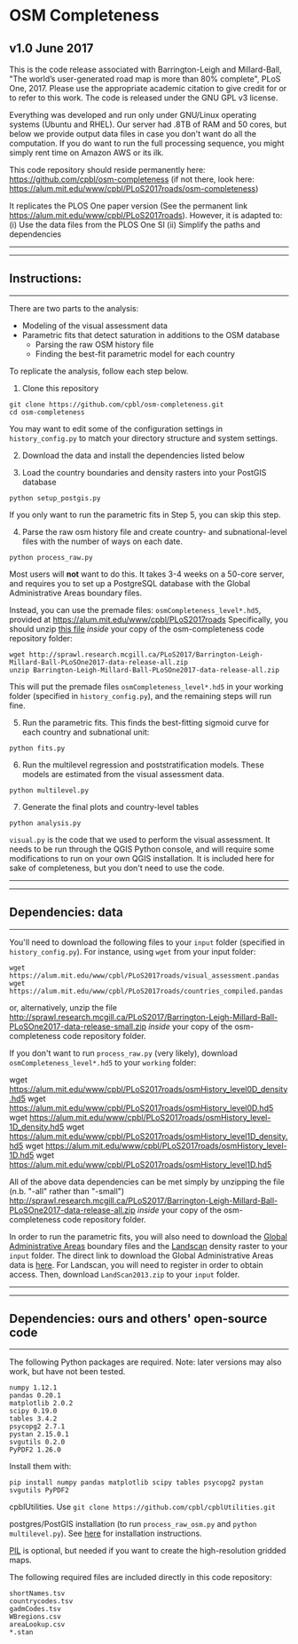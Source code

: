 
# OSM Completeness
## v1.0 June 2017

This is the code release associated with Barrington-Leigh and Millard-Ball, "The world’s user-generated road map is more than 80%
complete", PLoS One, 2017.  Please use the appropriate academic citation to give credit for or to refer to this work.
The code is released under the GNU GPL v3 license.

Everything was developed and run only under GNU/Linux
operating systems (Ubuntu and RHEL). Our server had .8TB of RAM and 50
cores, but below we provide output data files in case you don't want
do all the computation.  If you do want to run the full processing
sequence, you might simply rent time on Amazon AWS or its ilk.

This code repository should reside permanently here: https://github.com/cpbl/osm-completeness (if not there, look here: https://alum.mit.edu/www/cpbl/PLoS2017roads/osm-completeness)

It replicates the PLOS One paper version (See the permanent link
https://alum.mit.edu/www/cpbl/PLoS2017roads). However, it is adapted to:
(i) Use the data files from the PLOS One SI
(ii) Simplify the paths and dependencies

------------------------------------------------------------------------------------------
------------------------------------------------------------------------------------------
Instructions:
------------------------------------------------------------------------------------------
------------------------------------------------------------------------------------------

There are two parts to the analysis: 
* Modeling of the visual assessment data
* Parametric fits that detect saturation in additions to the OSM database
    * Parsing the raw OSM history file
    * Finding the best-fit parametric model for each country

To replicate the analysis, follow each step below.

1. Clone this repository

```
git clone https://github.com/cpbl/osm-completeness.git
cd osm-completeness
```

You may want to edit some of the configuration settings in `history_config.py` to match your directory structure and system settings.

2. Download the data and install the dependencies listed below

3. Load the country boundaries and density rasters into your PostGIS database

`python setup_postgis.py`

If you only want to run the parametric fits in Step 5, you can skip this step.

4. Parse the raw osm history file and create country- and subnational-level files with the number of ways on each date.

`python process_raw.py`

Most users will **not** want to do this. It takes 3-4 weeks on a 50-core server, and requires you to set up a PostgreSQL database with the Global Administrative Areas boundary files. 

Instead, you can use the premade files: `osmCompleteness_level*.hd5`, 
provided at https://alum.mit.edu/www/cpbl/PLoS2017roads
Specifically,  you should unzip [this file](http://sprawl.research.mcgill.ca/PLoS2017/Barrington-Leigh-Millard-Ball-PLoSOne2017-data-release-all.zip) *inside* your copy of the osm-completeness code repository folder:

```
wget http://sprawl.research.mcgill.ca/PLoS2017/Barrington-Leigh-Millard-Ball-PLoSOne2017-data-release-all.zip
unzip Barrington-Leigh-Millard-Ball-PLoSOne2017-data-release-all.zip
```

This will put the premade files `osmCompleteness_level*.hd5` in your working folder (specified in `history_config.py`), and the remaining steps will run fine.

5. Run the parametric fits. This finds the best-fitting sigmoid curve for each country and subnational unit:

`python fits.py`

6. Run the multilevel regression and poststratification models. These models are estimated from the visual assessment data. 

`python multilevel.py`

7. Generate the final plots and country-level tables

`python analysis.py`

`visual.py` is the code that we used to perform the visual assessment. It needs to be run through the QGIS Python console, and will require some modifications to run on your own QGIS installation. It is included here for sake of completeness, but you don't need to use the code.

------------------------------------------------------------------------------------------
------------------------------------------------------------------------------------------
Dependencies: data
------------------------------------------------------------------------------------------
------------------------------------------------------------------------------------------

You'll need to download the following files to your `input` folder (specified in `history_config.py`).  For instance, using `wget` from your input folder:

```
wget https://alum.mit.edu/www/cpbl/PLoS2017roads/visual_assessment.pandas
wget https://alum.mit.edu/www/cpbl/PLoS2017roads/countries_compiled.pandas
```

or, alternatively, unzip the file
http://sprawl.research.mcgill.ca/PLoS2017/Barrington-Leigh-Millard-Ball-PLoSOne2017-data-release-small.zip
*inside* your copy of the osm-completeness code repository folder.

If you don't want to run `process_raw.py` (very likely), download `osmCompleteness_level*.hd5` to your `working` folder:

wget https://alum.mit.edu/www/cpbl/PLoS2017roads/osmHistory_level0D_density.hd5
wget https://alum.mit.edu/www/cpbl/PLoS2017roads/osmHistory_level0D.hd5
wget https://alum.mit.edu/www/cpbl/PLoS2017roads/osmHistory_level-1D_density.hd5
wget https://alum.mit.edu/www/cpbl/PLoS2017roads/osmHistory_level1D_density.hd5
wget https://alum.mit.edu/www/cpbl/PLoS2017roads/osmHistory_level-1D.hd5
wget https://alum.mit.edu/www/cpbl/PLoS2017roads/osmHistory_level1D.hd5

All of the above data dependencies can be met simply by unzipping the file (n.b. "-all" rather than "-small")
http://sprawl.research.mcgill.ca/PLoS2017/Barrington-Leigh-Millard-Ball-PLoSOne2017-data-release-all.zip
*inside* your copy of the osm-completeness code repository folder.

In order to run the parametric fits, you will also need to download the [Global Administrative Areas](http://gadm.org) boundary files and the [Landscan](http://web.ornl.gov/sci/landscan/landscan_data_avail.shtml) density raster to your `input` folder. The direct link to download the Global Administrative Areas data is [here](http://biogeo.ucdavis.edu/data/gadm2.8/gadm28.shp.zip). For Landscan, you will need to register in order to obtain access. Then, download `LandScan2013.zip` to your `input` folder.

------------------------------------------------------------------------------------------
------------------------------------------------------------------------------------------
Dependencies: ours and others' open-source code
------------------------------------------------------------------------------------------
------------------------------------------------------------------------------------------

The following Python packages are required. Note: later versions may also work, but have not been tested.

```
numpy 1.12.1
pandas 0.20.1
matplotlib 2.0.2
scipy 0.19.0
tables 3.4.2
psycopg2 2.7.1
pystan 2.15.0.1
svgutils 0.2.0
PyPDF2 1.26.0
```

Install them with:

`pip install numpy pandas matplotlib scipy tables psycopg2 pystan svgutils PyPDF2`

cpblUtilities. Use `git clone https://github.com/cpbl/cpblUtilities.git`

postgres/PostGIS installation (to run `process_raw_osm.py` and `python multilevel.py`). See [here](http://postgis.net/install/) for installation instructions.

[PIL](http://www.pythonware.com/products/pil/) is optional, but needed if you want to create the high-resolution gridded maps.

The following required files are included directly in this code repository:

```
shortNames.tsv
countrycodes.tsv
gadmCodes.tsv
WBregions.csv
areaLookup.csv
*.stan
```

